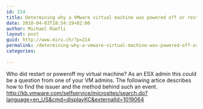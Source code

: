 ```yaml
---
id: 214
title: Determining why a VMware virtual machine was powered off or restarted
date: 2010-04-03T18:54:19+02:00
author: Michael Rüefli
layout: post
guid: http://www.miru.ch/?p=214
permalink: /determining-why-a-vmware-virtual-machine-was-powered-off-or-restarted/
categories:
  
---
```

Who did restart or poweroff my virtual machine? As an ESX admin this could be a question from one of your VM admins. The following artice describes how to find the issuer and the method behind such an event.  
<a href="http://kb.vmware.com/selfservice/microsites/search.do?language=en_US&cmd=displayKC&externalId=1019064" target="_blank">http://kb.vmware.com/selfservice/microsites/search.do?language=en_US&cmd=displayKC&externalId=1019064</a>
